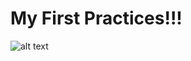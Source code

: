 # My First Practices!!!

![alt text](https://github.com/JefBronze/1-Beginner_Practices/blob/master/practice&26pain.png)
